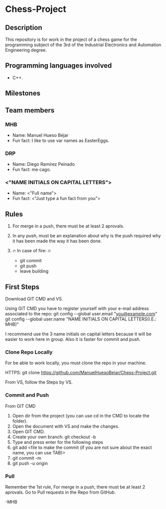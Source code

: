 # Chess-Project

## Description
This repository is for work in the project of a chess game for the programming subject of the 3rd of the Industrial Electronics and Automation Engineering degree.

## Programming languages involved
* C++.

## Milestones

## Team members

### MHB
* Name: Manuel Hueso Béjar
* Fun fact: I like to use var names as EasterEggs.

### DRP
* Name: Diego Ramírez Peinado
* Fun fact: me cago.


### <"NAME INITIALS ON CAPITAL LETTERS">
* Name: <"Full name">
* Fun fact: <"Just type a fun fact from you">


## Rules
1. For merge in a push, there must be at least 2 aprovals.
2. In any push, must be an explanation about why is the push required why it has been made the way it has been done.
3. :fire: In case of fire: :fire:

      * git commit
      * git push
      * leave building

## First Steps
Download GIT CMD and VS.

Using GIT CMD you have to register yourself with your e-mail address associated to the repo:
git config --global user.email "you@example.com"
git config --global user.name "NAME INITIALS ON CAPITAL LETTERS(I.E.: MHB)"

I recommend use the 3 name initials on capital letters because it will be easier to work here in group. Also it is faster for commit and push.

### Clone Repo Locally
For be able to work locally, you must clone the repo in your machine.

HTTPS:
git clone https://github.com/ManuelHuesoBejar/Chess-Project.git

From VS, follow the Steps by VS.

### Commit and Push
From GIT CMD

1. Open dir from the project (you can use cd in the CMD to locate the folder).
2. Open the document with VS and make the changes.
3. Open GIT CMD.
4. Create your own branch: git checkout -b <Name before used during config>
5. Type and press enter for the following steps
6. git add <file to make the commit (if you are not sure about the exact name, you can use TAB)>
7. git commit -m <Name before used during config>
8. git push -u origin <Name before used during config>
     
### Pull
Remember the 1st rule, For merge in a push, there must be at least 2 aprovals.
Go to Pull requests in the Repo from GitHub.


-MHB
